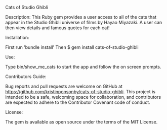 Cats of Studio Ghibli

Description:
This Ruby gem provides a user access to all of the cats that appear in the Studio Ghibli universe of films by Hayao Miyazaki. A user can then view details and famous quotes for each cat! 

Installation:

First run 'bundle install'
Then $ gem install cats-of-studio-ghibli

Use:

Type bin/show_me_cats to start the app and follow the on screen prompts.

Contributors Guide:

Bug reports and pull requests are welcome on GitHub at https://github.com/kristinponsonby/cats-of-studio-ghibli. This project is intended to be a safe, welcoming space for collaboration, and contributors are expected to adhere to the Contributor Covenant code of conduct.


License:

The gem is available as open source under the terms of the MIT License.


